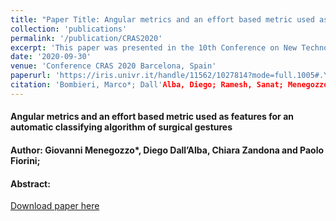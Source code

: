 ```yaml
---
title: "Paper Title: Angular metrics and an effort based metric used as features for an automatic classifying algorithm of surgical gestures"
collection: 'publications'
permalink: '/publication/CRAS2020'
excerpt: 'This paper was presented in the 10th Conference on New Technologies for Computer and Robot Assisted Surgery (CRAS) conference and investigate angular metrics and an effort based metric used as features for an automatic classifying algorithm of surgical gestures'
date: '2020-09-30'
venue: 'Conference CRAS 2020 Barcelona, Spain'
paperurl: 'https://iris.univr.it/handle/11562/1027814?mode=full.1005#.YMEcWUzOMuU'
citation: 'Bombieri, Marco*; Dall'Alba, Diego; Ramesh, Sanat; Menegozzo, Giovanni; Fiorini, Paolo; <i>10th Conference on New Technologies for Computer and Robot Assisted Surgery (CRAS)</i>.'
---
```


<h4>Angular metrics and an effort based metric used as features for an automatic classifying algorithm of surgical gestures</h4>
<h4>Author: Giovanni Menegozzo*, Diego Dall’Alba, Chiara Zandona and Paolo Fiorini;</h4>
<h4>Abstract:</h4> 



[Download paper here](https://iris.univr.it/handle/11562/1027814?mode=full.1005#.YMEcWUzOMuU)
